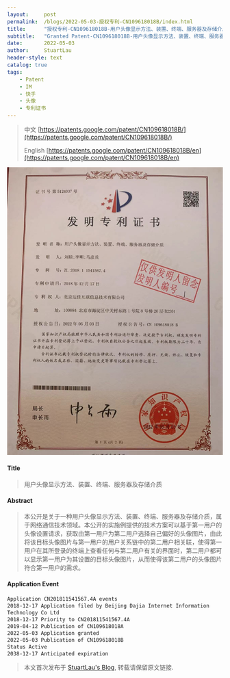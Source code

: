 ```yaml
---
layout:     post
permalink:  /blogs/2022-05-03-授权专利-CN109618018B/index.html
title:      "授权专利-CN109618018B-用户头像显示方法、装置、终端、服务器及存储介质"
subtitle:   "Granted Patent-CN109618018B-用户头像显示方法、装置、终端、服务器及存储介质"
date:       2022-05-03
author:     StuartLau
header-style: text
catalog: true
tags:
    - Patent
    - IM
    - 快手
    - 头像
    - 专利证书
---
```

> 中文 [https://patents.google.com/patent/CN109618018B/](https://patents.google.com/patent/CN109618018B/)
>
> English [https://patents.google.com/patent/CN109618018B/en](https://patents.google.com/patent/CN109618018B/en)

![patent](/images/in-post/patent/CN109618018B.jpg)
#### Title
> 用户头像显示方法、装置、终端、服务器及存储介质









#### Abstract
> 本公开是关于一种用户头像显示方法、装置、终端、服务器及存储介质，属于网络通信技术领域。本公开的实施例提供的技术方案可以基于第一用户的头像设置请求，获取由第一用户为第二用户选择自己偏好的头像图片，由此将该目标头像图片与第一用户的用户关系链中的第二用户相关联，使得第一用户在其所登录的终端上查看任何与第二用户有关的界面时，第二用户都可以显示第一用户为其设置的目标头像图片，从而使得该第二用户的头像图片符合第一用户的需求。









#### Application Event
```
Application CN201811541567.4A events 
2018-12-17 Application filed by Beijing Dajia Internet Information Technology Co Ltd
2018-12-17 Priority to CN201811541567.4A
2019-04-12 Publication of CN109618018A
2022-05-03 Application granted
2022-05-03 Publication of CN109618018B
Status Active
2038-12-17 Anticipated expiration
```
> 本文首次发布于 [StuartLau's Blog](https://stuartlau.github.io), 
转载请保留原文链接.
